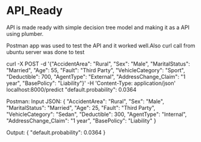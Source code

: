 # API_Ready

API is made ready with simple decision tree model and making it as a API using plumber.


Postman app was used to test the API and it worked well.Also curl call from ubuntu server was done to test

curl -X POST -d '{"AccidentArea": "Rural", "Sex": "Male", "MaritalStatus": "Married", "Age": 55, "Fault": "Third Party", "VehicleCategory": "Sport", "Deductible": 700, "AgentType": "External", "AddressChange_Claim": "1 year", "BasePolicy": "Liability"}' -H 'Content-Type: application/json' localhost:8000/predict
"default.probability": 0.0364

Postman:
Input JSON:
{
"AccidentArea": "Rural", 
"Sex": "Male", 
"MaritalStatus": "Married", 
"Age": 25, 
"Fault": "Third Party", 
"VehicleCategory": "Sedan", 
"Deductible": 300, 
"AgentType": "Internal",
"AddressChange_Claim": "1 year", 
"BasePolicy": "Liability"
}

Output:
{
    "default.probability": 0.0364
}
